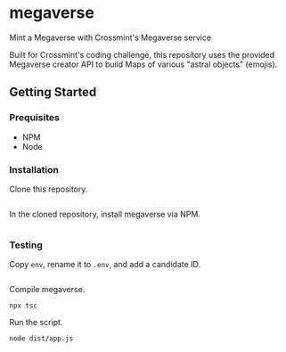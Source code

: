 # megaverse
Mint a Megaverse with Crossmint's Megaverse service

Built for Crossmint's coding challenge, this repository uses the provided 
Megaverse creator API to build Maps of various "astral objects" (emojis).

## Getting Started
### Prequisites
- NPM
- Node

### Installation
Clone this repository.
```
```

In the cloned repository, install megaverse via NPM.
```
```

### Testing
Copy `env`, rename it to `.env`, and add a candidate ID.
```
```

Compile megaverse.
```
npx tsc
```

Run the script.
```
node dist/app.js
```

